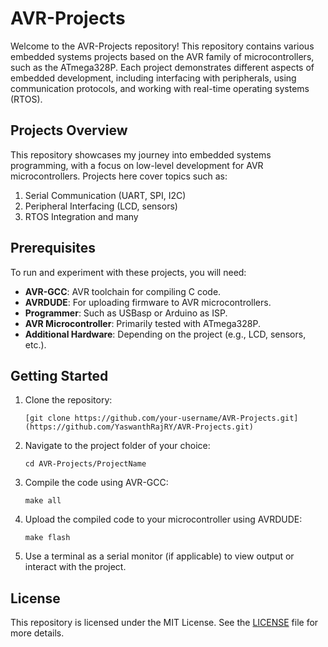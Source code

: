 # AVR-Projects

Welcome to the AVR-Projects repository! This repository contains various embedded systems projects based on the AVR family of microcontrollers, such as the ATmega328P. Each project demonstrates different aspects of embedded development, including interfacing with peripherals, using communication protocols, and working with real-time operating systems (RTOS).

## Projects Overview

This repository showcases my journey into embedded systems programming, with a focus on low-level development for AVR microcontrollers. Projects here cover topics such as:

1. Serial Communication (UART, SPI, I2C)
2. Peripheral Interfacing (LCD, sensors)
3. RTOS Integration and many

## Prerequisites

To run and experiment with these projects, you will need:

- **AVR-GCC**: AVR toolchain for compiling C code.
- **AVRDUDE**: For uploading firmware to AVR microcontrollers.
- **Programmer**: Such as USBasp or Arduino as ISP.
- **AVR Microcontroller**: Primarily tested with ATmega328P.
- **Additional Hardware**: Depending on the project (e.g., LCD, sensors, etc.).

## Getting Started

1. Clone the repository:
    ```
    [git clone https://github.com/your-username/AVR-Projects.git](https://github.com/YaswanthRajRY/AVR-Projects.git)
    ```

2. Navigate to the project folder of your choice:
    ```
    cd AVR-Projects/ProjectName
    ```

3. Compile the code using AVR-GCC:
    ```
    make all
    ```

4. Upload the compiled code to your microcontroller using AVRDUDE:
    ```
    make flash
    ```

5. Use a terminal as a serial monitor (if applicable) to view output or interact with the project.

## License

This repository is licensed under the MIT License. See the [LICENSE](./LICENSE) file for more details.
